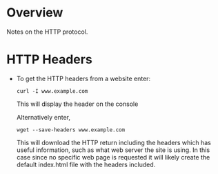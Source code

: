 # Overview

Notes on the HTTP protocol.

# HTTP Headers

* To get the HTTP headers from a website enter:

  ```
  curl -I www.example.com
  ```
  This will display the header on the console

  Alternatively enter,

    ```
    wget --save-headers www.example.com
    ```

  This will download the HTTP return including the headers which has useful information, such as what web server the site is using.  In this case since no
  specific web page is requested it will likely create the default index.html file with the headers included.
